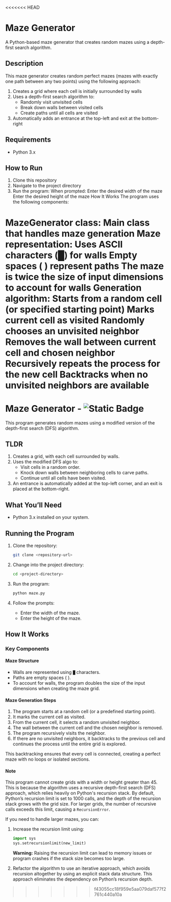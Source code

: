<<<<<<< HEAD
# Maze Generator

A Python-based maze generator that creates random mazes using a depth-first search algorithm.

## Description

This maze generator creates random perfect mazes (mazes with exactly one path between any two points) using the following approach:

1. Creates a grid where each cell is initially surrounded by walls
2. Uses a depth-first search algorithm to:
   - Randomly visit unvisited cells
   - Break down walls between visited cells
   - Create paths until all cells are visited
3. Automatically adds an entrance at the top-left and exit at the bottom-right

## Requirements

- Python 3.x

## How to Run

1. Clone this repository
2. Navigate to the project directory
3. Run the program:
   When prompted:
   Enter the desired width of the maze
   Enter the desired height of the maze
   How It Works
   The program uses the following components:

MazeGenerator class: Main class that handles maze generation
Maze representation:
Uses ASCII characters (█) for walls
Empty spaces ( ) represent paths
The maze is twice the size of input dimensions to account for walls
Generation algorithm:
Starts from a random cell (or specified starting point)
Marks current cell as visited
Randomly chooses an unvisited neighbor
Removes the wall between current cell and chosen neighbor
Recursively repeats the process for the new cell
Backtracks when no unvisited neighbors are available
=======

# Maze Generator - ![Static Badge](https://img.shields.io/badge/python-3-black?logo=python&link=https%3A%2F%2Fwww.python.org%2Fdownloads%2F)

This program generates random mazes using a modified version of the depth-first search (DFS) algorithm. 

## TLDR

1.  Creates a grid, with each cell surrounded by walls.
2.  Uses the modified DFS algo to:
    -   Visit cells in a random order.
    -   Knock down walls between neighboring cells to carve paths.
    -   Continue until all cells have been visited.
3.  An entrance is automatically added at the top-left corner, and an exit is placed at the bottom-right.

## What You’ll Need

-   Python 3.x installed on your system.

## Running the Program

1.  Clone the repository:
    
    ```bash
    git clone <repository-url>
    
    ```
    
2.  Change into the project directory:
    
    ```bash
    cd <project-directory>
    
    ```
    
3.  Run the program:
    
    ```bash
    python maze.py
    
    ```
    
4.  Follow the prompts:
    -   Enter the width of the maze.
    -   Enter the height of the maze.

## How It Works

### Key Components

#### Maze Structure

-   Walls are represented using `█` characters.
-   Paths are empty spaces (  ).
-   To account for walls, the program doubles the size of the input dimensions when creating the maze grid.

#### Maze Generation Steps

1.  The program starts at a random cell (or a predefined starting point).
2.  It marks the current cell as visited.
3.  From the current cell, it selects a random unvisited neighbor.
4.  The wall between the current cell and the chosen neighbor is removed.
5.  The program recursively visits the neighbor.
6.  If there are no unvisited neighbors, it backtracks to the previous cell and continues the process until the entire grid is explored.

This backtracking ensures that every cell is connected, creating a perfect maze with no loops or isolated sections.

#### Note

This program cannot create grids with a width or height greater than 45. This is because the algorithm uses a recursive depth-first search (DFS) approach, which relies heavily on Python's recursion stack. By default, Python’s recursion limit is set to 1000 calls, and the depth of the recursion stack grows with the grid size. For larger grids, the number of recursive calls exceeds this limit, causing a `RecursionError`.

If you need to handle larger mazes, you can:

1.  Increase the recursion limit using:
	~~~python
	import sys
	sys.setrecursionlimit(new_limit)
	~~~

	   **Warning:** Raising the recursion limit can lead to memory issues or program crashes if the stack size becomes too large.
    
2.  Refactor the algorithm to use an iterative approach, which avoids recursion altogether by using an explicit stack data structure. This approach eliminates the dependency on Python’s recursion depth.
>>>>>>> f43055cc18f959e5aa079daf577f2761c440a10a
